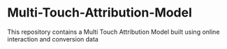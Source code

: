 # Multi-Touch-Attribution-Model
This repository contains a Multi Touch Attribution Model built using online interaction and conversion data
